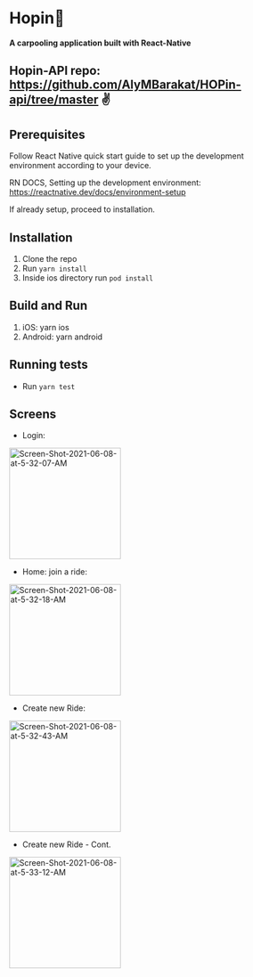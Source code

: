 # Hopin🤙
**A carpooling application built with React-Native**

## Hopin-API repo: https://github.com/AlyMBarakat/HOPin-api/tree/master ✌️

## Prerequisites 
Follow React Native quick start guide to set up the development environment according to your device.

RN DOCS, Setting up the development environment: https://reactnative.dev/docs/environment-setup

If already setup, proceed to installation.

## Installation
1. Clone the repo
2. Run `yarn install`
3. Inside ios directory run `pod install`

## Build and Run
1. iOS: yarn ios
2. Android: yarn android

## Running tests
- Run `yarn test`

## Screens

* Login:

<a href="https://ibb.co/8xmF2G0">
<img src="https://i.ibb.co/09nPZ1c/Screen-Shot-2021-06-08-at-5-32-07-AM.png" alt="Screen-Shot-2021-06-08-at-5-32-07-AM" border="0" width="200"></a>


* Home: join a ride:

<a href="https://ibb.co/94CdVVM"><img src="https://i.ibb.co/bv8G22f/Screen-Shot-2021-06-08-at-5-32-18-AM.png" alt="Screen-Shot-2021-06-08-at-5-32-18-AM" border="0" width="200"></a>


* Create new Ride:

<a href="https://ibb.co/nkWkfZz"><img src="https://i.ibb.co/s3B3Qky/Screen-Shot-2021-06-08-at-5-32-43-AM.png" alt="Screen-Shot-2021-06-08-at-5-32-43-AM" border="0" width="200"></a>


* Create new Ride - Cont.


<a href="https://ibb.co/2yZyG4k">
<img src="https://i.ibb.co/56K6bHR/Screen-Shot-2021-06-08-at-5-33-12-AM.png" alt="Screen-Shot-2021-06-08-at-5-33-12-AM" border="0" width="200">
</a>
